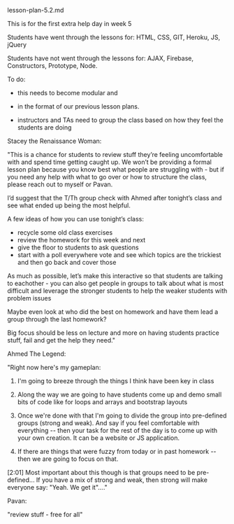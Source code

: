 lesson-plan-5.2.md

This is for the first extra help day in week 5 

Students have went through the lessons for:
HTML, CSS, GIT, Heroku, JS, jQuery

Students have not went through the lessons for:
AJAX, Firebase, Constructors, Prototype, Node.

To do: 

- this needs to become modular and 

- in the format of our previous lesson plans.

- instructors and TAs need to group the class based on how they feel the students are doing



Stacey the Renaissance Woman:

"This is a chance for students to review stuff they’re feeling uncomfortable with and spend time getting caught up. We won’t be providing a formal lesson plan because you know best what people are struggling with - but if you need any help with what to go over or how to structure the class, please reach out to myself or Pavan.

I’d suggest that the T/Th group check with Ahmed after tonight’s class and see what ended up being the most helpful.

A few ideas of how you can use tonight’s class: 
- recycle some old class exercises 
- review the homework for this week and next 
- give the floor to students to ask questions 
- start with a poll everywhere vote and see which topics are the trickiest and then go back and cover those

As much as possible, let’s make this interactive so that students are talking to eachother - you can also get people in groups to talk about what is most difficult and leverage the stronger students to help the weaker students with problem issues

Maybe even look at who did the best on homework and have them lead a group through the last homework?

Big focus should be less on lecture and more on having students practice stuff, fail and get the help they need."





Ahmed The Legend:

"Right now here's my gameplan:

1) I'm going to breeze through the things I think have been key in class

2) Along the way we are going to have students come up and demo small bits of code like for loops and arrays and bootstrap layouts

3) Once we're done with that I'm going to divide the group into pre-defined groups (strong and weak). And say if you feel comfortable with everything -- then your task for the rest of the day is to come up with your own creation. It can be a website or JS application.

4) If there are things that were fuzzy from today or in past homework -- then we are going to focus on that.

[2:01] 
Most important about this though is that groups need to be pre-defined... If you have a mix of strong and weak, then strong will make everyone say: "Yeah. We get it"...."




Pavan:

"review stuff - free for all"